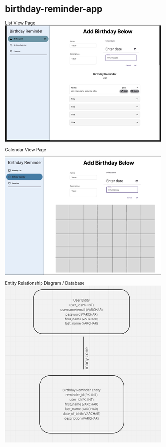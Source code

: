 # birthday-reminder-app


List View Page
![List View Page](image.png)




Calendar View Page

![Calendar View Page](image-1.png)






Entity Relationship Diagram / Database 
![Entity Relationship Diagram](image-2.png)


